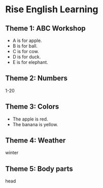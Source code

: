 # Rise English Learning

## Theme 1: ABC Workshop

* A is for apple.
* B is for ball.
* C is for cow.
* D is for duck.
* E is for elephant.

## Theme 2: Numbers

1-20

## Theme 3: Colors

* The apple is red.
* The banana  is yellow.


## Theme 4: Weather

winter

## Theme 5: Body parts

head

